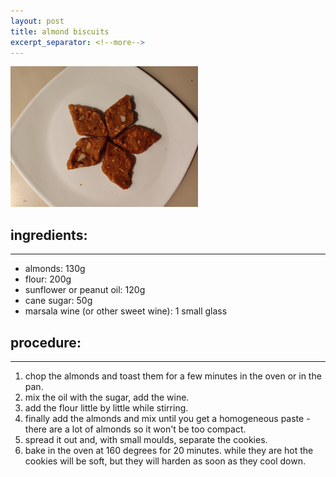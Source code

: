 ```yaml
---
layout: post
title: almond biscuits
excerpt_separator: <!--more-->
---
```


 <img src="../images/almond-biscuits.jpeg" width="300">

<!--more-->

## ingredients:
---

- almonds: 130g
- flour: 200g 
- sunflower or peanut oil: 120g
- cane sugar: 50g
- marsala wine (or other sweet wine): 1 small glass

## procedure:
---

1. chop the almonds and toast them for a few minutes in the oven or in the pan.
2. mix the oil with the sugar, add the wine.
3. add the flour little by little while stirring.
4. finally add the almonds and mix until you get a homogeneous paste - there are a lot of almonds so it won't be too compact. 
5. spread it out and, with small moulds, separate the cookies.
6. bake in the oven at 160 degrees for 20 minutes. while they are hot the cookies will be soft, but they will harden as soon as they cool down.
